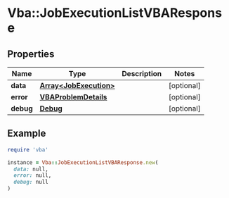 # Vba::JobExecutionListVBAResponse

## Properties

| Name | Type | Description | Notes |
| ---- | ---- | ----------- | ----- |
| **data** | [**Array&lt;JobExecution&gt;**](JobExecution.md) |  | [optional] |
| **error** | [**VBAProblemDetails**](VBAProblemDetails.md) |  | [optional] |
| **debug** | [**Debug**](Debug.md) |  | [optional] |

## Example

```ruby
require 'vba'

instance = Vba::JobExecutionListVBAResponse.new(
  data: null,
  error: null,
  debug: null
)
```

